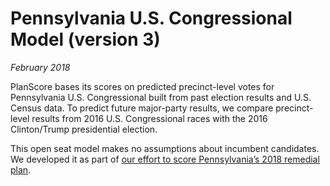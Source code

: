 Pennsylvania U.S. Congressional Model (version 3)
===

_February 2018_

PlanScore bases its scores on predicted precinct-level votes for Pennsylvania U.S. Congressional built from past election results and U.S. Census data. To predict future major-party results, we compare precinct-level results from 2016 U.S. Congressional races with the 2016 Clinton/Trump presidential election.

This open seat model makes no assumptions about incumbent candidates. We developed it as part of [our effort to score Pennsylvania’s 2018 remedial plan](https://electionlawblog.org/?p=97606).
